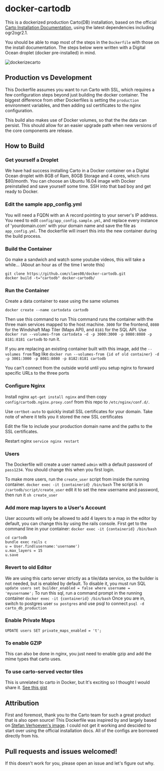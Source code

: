 # docker-cartodb
This is a dockerized production Carto(DB) installation, based on the official [Carto Installation Documentation](http://cartodb.readthedocs.io/en/latest/install.html), using the latest dependencies including ogr2ogr2.1.  

You should be able to map most of the steps in the `Dockerfile` with those on the install documentation. The steps below were written with a Digital Ocean droplet (docker pre-installed) in mind.

![dockerizecarto](https://cloud.githubusercontent.com/assets/1833820/22806442/1703bcac-eef0-11e6-8826-33a126932d23.png)


## Production vs Development
This Dockerfile assumes you want to run Carto with SSL, which requires a few configuration steps beyond just building the docker container.  The biggest difference from other Dockerfiles is setting the `production` environment variables, and then adding ssl certificates to the nginx configuration.

This build also makes use of Docker volumes, so that the the data can persist.  This should allow for an easier upgrade path when new versions of the core components are release.

## How to Build

### Get yourself a Droplet
We have had success installing Carto in a Docker container on a Digital Ocean droplet with 8GB of Ram, 80GB Storage and 4 cores, which runs $80/month.  You can choose an Ubuntu 16.04 image with Docker preinstalled and save yourself some time.  SSH into that bad boy and get ready to Docker.

### Edit the sample app_config.yml
You will need a FQDN with an A record pointing to your server's IP address.  You need to edit `config/app_config.sample.yml`, and replace every instance of 'yourdomain.com' with your domain name and save the file as `app_config.yml`.  The dockerfile will insert this into the new container during the build process. 


### Build the Container
Go make a sandwich and watch some youtube videos, this will take a while... (About an hour as of the time I wrote this)
```
git clone https://github.com/claes08/docker-cartodb.git
docker build -t="cartodb" docker-cartodb/
```
### Run the Container
Create a data container to ease using the same volumes
```
docker create --name cartodata cartodb
```

Then use this command to run 
This command runs the container with the three main services mapped to the host machine.  `3000` for the frontend, `8080` for the Windshaft Map Tiler (Maps API), and `8181` for the SQL API.
Use `docker run --volumes-from cartodata -d -p 3000:3000 -p 8080:8080 -p 8181:8181 cartodb` to run it.

If you are replacing an existing container built with this image, add the `--volumes from` flag like `docker run --volumes-from {id of old container} -d -p 3001:3000 -p 8081:8080 -p 8182:8181 cartodb`  

You can't connect from the outside world until you setup nginx to forward specific URLs to the three ports

### Configure Nginx

Install nginx `apt-get install nginx` and then copy `config/cartodb.nginx.proxy.conf` from this repo to `/etc/nginx/conf.d/`. 

Use `certbot-auto` to quickly install SSL certificates for your domain.  Take note of where it tells you it stored the new SSL certificates

Edit the file to include your production domain name and the paths to the SSL certificates.

Restart nginx `service nginx restart`

### Users
The Dockerfile will create a user named `admin` with a default password of `pass1234`.  You should change this when you first login.

To make more users, run the `create_user` script from inside the running container.  `docker exec -it {containerid} /bin/bash` The script is in `/cartodb/script/create_user` edit it to set the new username and password, then run it `sh create_user`

### Add more map layers to a User's Account
User accounts will only be allowed to add 4 layers to a map in the editor by default, you can change this by using the rails console.
First get to the command line in your container: `docker exec -it {containerid} /bin/bash`
```
cd cartodb
bundle exec rails c
u = User.find(username:'username')
u.max_layers = 15
u.save
```

### Revert to old Editor
We are using this carto server strictly as a tile/data service, so the builder is not needed, but is enabled by default.  To disable it, you must run SQL `update users set builder_enabled = false where username = 'myusername';` To run this sql, run a command prompt in the running container `docker exec -it {containerid} /bin/bash` Once you are in, switch to postgres user `su postgres` and use psql to connect `psql -d carto_db_production`

### Enable Private Maps

`UPDATE users SET private_maps_enabled = 't';`

### To enable GZIP
This can also be done in nginx, you just need to enable gzip and add the mime types that carto uses.  

### To use carto-served vector tiles
This is unrelated to carto in Docker, but It's exciting so I thought I would share it.  [See this gist](http://bl.ocks.org/chriswhong/2695b75fd1936bd034df83c91738648d) 

## Attribution
First and foremost, thank you to the Carto team for such a great product that is also open source!
This Dockerfile was inspired by and largely based on [Stefan Verhoeven's image](https://github.com/sverhoeven/docker-cartodb). I could not get it working and descided to start over using the official installation docs.  All of the configs are borrowed directly from his. 

## Pull requests and issues welcomed!
If this doesn't work for you, please open an issue and let's figure out why.
